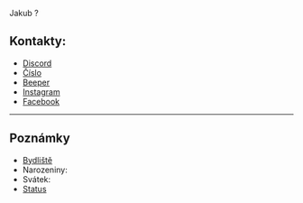 Jakub ?
## Kontakty:
- [Discord](https://discord.com/users/354964911773974528)
- [Číslo]()
- [Beeper]()
- [Instagram]()
- [Facebook]()

---
## Poznámky
- [Bydliště]()
- Narozeniny: 
- Svátek:
- [Status]()